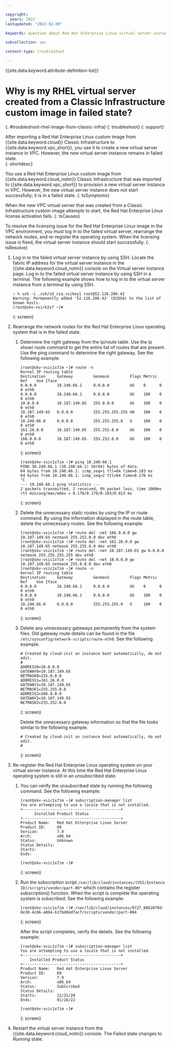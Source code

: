 ```yaml
---

copyright:
  years: 2022
lastupdated: "2022-02-08"

keywords: question about Red Hat Enterprise Linux virtual server instance in failed state created from classic infrastructure custom image 

subcollection: vpc

content-type: troubleshoot

---
```


{{site.data.keyword.attribute-definition-list}}

# Why is my RHEL virtual server created from a Classic Infrastructure custom image in failed state? 
{: #troubleshoot-rhel-image-from-classic-infra}
{: troubleshoot}
{: support} 

After importing a Red Hat Enterprise Linux custom image from {{site.data.keyword.cloud}} Classic Infrastructure to {{site.data.keyword.vpc_short}}, you use it to create a new virtual server instance in VPC. However, the new virtual server instance remains in failed state.  
{: shortdesc}

You use a Red Hat Enterprise Linux custom image from {{site.data.keyword.cloud_notm}} Classic Infrastructure that was imported to {{site.data.keyword.vpc_short}} to provision a new virtual server instance in VPC. However, the new virtual server instance does not start successfully; it is in a failed state.
{: tsSymptoms}
   
When the new VPC virtual server that was created from a Classic Infrastructure custom image attempts to start, the Red Hat Enterprise Linux license activation fails.
{: tsCauses}

To resolve the licensing issue for the Red Hat Enterprise Linux image in the VPC environment, you must log in to the failed virtual server, rearrange the network routes, and re-register the operating system. When the licensing issue is fixed, the virtual server instance should start successfully.
{: tsResolve}

1. Log in to the failed virtual server instance by using SSH. Locate the fabric IP address for the virtual server instance in the {{site.data.keyword.cloud_notm}} console on the Virtual server instance page. Log in to the failed virtual server instance by using SSH in a terminal. The following example shows how to log in to the virtual server instance from a terminal by using SSH. 
 
   ```
   ~ % ssh -i .ssh/id_rsa_vsikey1 root@52.116.206.42
   Warning: Permanently added '52.116.206.42' (ECDSA) to the list of known hosts.
   [root@skv-vsirh2x7 ~]#
   ```
   {: screen}

2. Rearrange the network routes for the Red Hat Enterprise Linux operating system that is in the failed state.

    1. Determine the right gateway from the ip/route table. Use the ip show/ route command to get the entire list of routes that are present. Use the ping command to determine the right gateway. See the following example:
       
       ```
       [root@skv-vsic1x7im ~]# route -n
       Kernel IP routing table
       Destination     Gateway         Genmask         Flags Metric Ref    Use Iface
       0.0.0.0         10.240.66.1     0.0.0.0         UG    0      0        0 eth0
       0.0.0.0         10.240.66.1     0.0.0.0         UG    100    0        0 eth0
       10.0.0.0        10.187.149.65   255.0.0.0       UG    100    0        0 eth0
       10.187.149.65   0.0.0.0         255.255.255.255 UH    100    0        0 eth0
       10.240.66.0     0.0.0.0         255.255.255.0   U     100    0        0 eth0
       161.26.0.0      10.187.149.65   255.255.0.0     UG    100    0        0 eth0
       166.8.0.0       10.187.149.65   255.252.0.0     UG    100    0        0 eth0
       ```
       {: screen}
      
       ```
       [root@skv-vsic1x7im ~]# ping 10.240.66.1
       PING 10.240.66.1 (10.240.66.1) 56(84) bytes of data.
       64 bytes from 10.240.66.1: icmp_seq=1 ttl=64 time=0.183 ms
       64 bytes from 10.240.66.1: icmp_seq=2 ttl=64 time=0.176 ms
       ^C
       --- 10.240.66.1 ping statistics ---
       2 packets transmitted, 2 received, 0% packet loss, time 1000ms
       rtt min/avg/max/mdev = 0.176/0.179/0.183/0.013 ms
       ```
       {: screen}

    2. Delete the unnecessary static routes by using the IP or route command.
       By using the information displayed in the route table, delete the unnecessary routes. See the following example:
       
       ```
       [root@skv-vsic1x7im ~]# route del -net 166.8.0.0 gw 10.187.149.65 netmask 255.252.0.0 dev eth0
       [root@skv-vsic1x7im ~]# route del -net 161.26.0.0 gw 10.187.149.65 netmask 255.255.0.0 dev eth0
       [root@skv-vsic1x7im ~]# route del -net 10.187.149.65 gw 0.0.0.0 netmask 255.255.255.255 dev eth0
       [root@skv-vsic1x7im ~]# route del -net 10.0.0.0 gw 10.187.149.65 netmask 255.0.0.0 dev eth0
       [root@skv-vsic1x7im ~]# route -n
       Kernel IP routing table
       Destination     Gateway         Genmask         Flags Metric Ref    Use Iface
       0.0.0.0         10.240.66.1     0.0.0.0         UG    0      0        0 eth0
       0.0.0.0         10.240.66.1     0.0.0.0         UG    100    0        0 eth0
       10.240.66.0     0.0.0.0         255.255.255.0   U     100    0        0 eth0
       ```
       {: screen}

    3. Delete any unnecessary gateways permanently from the system files. Old gateway route details can be found in the file `/etc/sysconfig/network-scripts/route-eth0`. See the following example.
 
       ```
       # Created by cloud-init on instance boot automatically, do not edit.
       #
       ADDRESS0=10.0.0.0
       GATEWAY0=10.187.149.65
       NETMASK0=255.0.0.0
       ADDRESS1=161.26.0.0
       GATEWAY1=10.187.149.65
       NETMASK1=255.255.0.0
       ADDRESS2=166.8.0.0
       GATEWAY2=10.187.149.65
       NETMASK2=255.252.0.0
       ```
       {: screen}
 
       Delete the unnecessary gateway information so that the file looks similar to the following example.
 
       ```
       # Created by cloud-init on instance boot automatically, do not edit.
       #
       ```
       {: screen}
 
3. Re-register the Red Hat Enterprise Linux operating system on your virtual server instance. At this time the Red Hat Enterprise Linux operating system is still in an unsubscribed state. 

    1. You can verify the unsubscribed state by running the following command. See the following example:

       ```
       [root@skv-vsic1x7im ~]# subscription-manager list
       You are attempting to use a locale that is not installed.
       +-------------------------------------------+
             Installed Product Status
       +-------------------------------------------+
       Product Name:   Red Hat Enterprise Linux Server
       Product ID:     69
       Version:        7.9
       Arch:           x86_64
       Status:         Unknown
       Status Details: 
       Starts:         
       Ends:           
       
       [root@skv-vsic1x7im ~]#
       ```
       {: screen}

    2. Run the subscription script `/var/lib/cloud/instances/(VSI/Instance ID)/scripts/vendor/part-00*` which contains the register subscription() function.  When the script is complete the operating system is subscribed. See the following example:
 
       ```
       [root@skv-vsic1x7im ~]#./var/lib/cloud/instances/0727_60b2078d-8e30-4c66-a894-b1fbd0ed7acf/scripts/vendor/part-004
       ```
       {: screen}

       After the script completes, verify the details. See the following example:
       
       ```
       [root@skv-vsic1x7im ~]# subscription-manager list
       You are attempting to use a locale that is not installed.
       +-------------------------------------------+
           Installed Product Status
       +-------------------------------------------+
       Product Name:   Red Hat Enterprise Linux Server
       Product ID:     69
       Version:        7.9
       Arch:           x86_64
       Status:         Subscribed
       Status Details: 
       Starts:         12/31/20
       Ends:           01/16/22
       
       [root@skv-vsic1x7im ~]#
       ```
       {: screen}

4. Restart the virtual server instance from the {{site.data.keyword.cloud_notm}} console. The *Failed* state changes to *Running* state.

